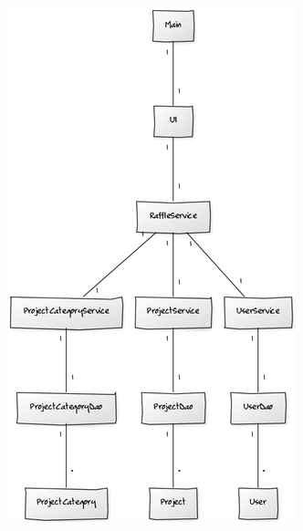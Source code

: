 ![alt text](https://raw.githubusercontent.com/millakortelainen/ot-harjoitustyo/master/harjoitustyo/dokumentaatio/pics/luokkakaavio.png)
